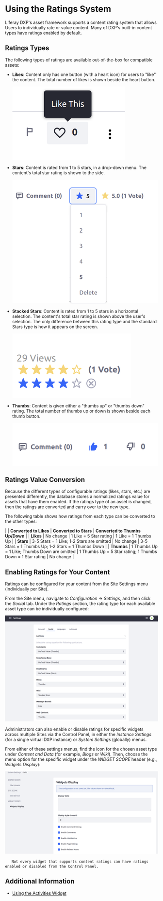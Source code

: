 # Using the Ratings System

Liferay DXP's asset framework <!-- TODO: Add link to asset framework article when available --> supports a content rating system that allows Users to individually rate or value content. Many of DXP's built-in content types have ratings enabled by default.

## Ratings Types

The following types of ratings are available out-of-the-box for compatible assets:

* **Likes**: Content only has one button (with a heart icon) for users to "like" the content. The total number of likes is shown beside the heart button.

    ![Users can give content likes with the Likes rating type.](./using-the-ratings-system/images/01.png)

* **Stars**: Content is rated from 1 to 5 stars, in a drop-down menu. The content's total star rating is shown to the side.

    ![Users can rate content from 1 to 5 stars with the Stars rating type.](./using-the-ratings-system/images/02.png)

* **Stacked Stars**: Content is rated from 1 to 5 stars in a horizontal selection. The content's total star rating is shown above the user's selection. The only difference between this rating type and the standard Stars type is how it appears on the screen.

    ![Users can rate content from 1 to 5 stars with the Stacked Stars rating type, similarly to the standard Stars rating type.](./using-the-ratings-system/images/03.png)

* **Thumbs**: Content is given either a "thumbs up" or "thumbs down" rating. The total number of thumbs up or down is shown beside each thumb button.

    ![Users can give content either a thumbs up or thumbs down, with the Thumbs rating type.](./using-the-ratings-system/images/04.png)

## Ratings Value Conversion

Because the different types of configurable ratings (likes, stars, etc.) are presented differently, the database stores a normalized ratings value for assets that have them enabled. If the ratings type of an asset is changed, then the ratings are converted and carry over to the new type.

The following table shows how ratings from each type can be converted to the other types:

|  | **Converted to Likes** | **Converted to Stars** | **Converted to Thumbs Up/Down** |
| **Likes** | No change | 1 Like = 5 Star rating | 1 Like = 1 Thumbs Up |
| **Stars** | 3-5 Stars = 1 Like; 1-2 Stars are omitted | No change | 3-5 Stars = 1 Thumbs Up; 1-2 Stars = 1 Thumbs Down |
| **Thumbs** | 1 Thumbs Up = 1 Like; Thumbs Down are omitted | 1 Thumbs Up = 5 Star rating; 1 Thumbs Down = 1 Star rating | No change |

## Enabling Ratings for Your Content

Ratings can be configured for your content from the Site Settings menu (individually per Site).

From the Site menu, navigate to _Configuration_ &rarr; _Settings_, and then click the _Social_ tab. Under the _Ratings_ section, the rating type for each available asset type can be individually configured:

![You can set the specific rating type for each asset type from the Site Settings menu.](./using-the-ratings-system/images/05.png)

Administrators can also enable or disable ratings for specific widgets across multiple Sites via the Control Panel, in either the _Instance Settings_ (for a single virtual DXP instance) or _System Settings_ (globally) menus.

From either of these settings menus, find the icon for the chosen asset type under _Content and Data_ (for example, _Blogs_ or _Wiki_). Then, choose the menu option for the specific widget under the _WIDGET SCOPE_ header (e.g., _Widgets Display_):

![Administrators can also enable or disable ratings for a widget across multiple Sites.](./using-the-ratings-system/images/06.png)

```note::
   Not every widget that supports content ratings can have ratings enabled or disabled from the Control Panel.
```

<!-- TODO: (When developer-oriented article available) You can also enable ratings for your own applications by adding just a few lines of code. See the article on [adding support for ratings](link) to your content widgets for more information. -->

## Additional Information

* [Using the Activities Widget](./using-the-activities-widget.md)